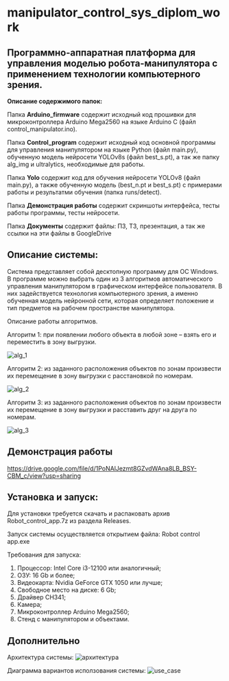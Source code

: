 # manipulator_control_sys_diplom_work

## Программно-аппаратная платформа для управления моделью робота-манипулятора с применением технологии компьютерного зрения.

**Описание содержимого папок:**

Папка **Arduino_firmware** содержит исходный код прошивки для микроконтроллера Arduino Mega2560 на языке Arduino C (файл control_manipulator.ino).

Папка **Control_program** содержит исходный код основной программы для управления манипулятором на языке Python (файл main.py), обученную модель нейросети YOLOv8s (файл best_s.pt), а так же папку alg_img и ultralytics, необходимые для работы.

Папка **Yolo** содержит код для обучения нейросети YOLOv8 (файл main.py), а также обученную модель (best_n.pt и best_s.pt) с примерами работы и результатми обучения (папка runs/detect).

Папка **Демонстрация работы** содержит скриншоты интерфейса, тесты работы программы, тесты нейросети.

Папка **Документы** содержит файлы: ПЗ, ТЗ, презентация, а так же ссылки на эти файлы в GoogleDrive

## Описание системы:
Система представляет собой десктопную программу для ОС Windows. В программе можно выбрать один из 3 алгоритмов автоматического управления манипулятором в графическом интерфейсе пользователя. В них задействуется технология компьютерного зрения, а именно обученная модель нейронной сети, которая определяет положение и тип предметов на рабочем пространстве манипулятора.

Описание работы алгоритмов.

Алгоритм 1: при появлении любого объекта в любой зоне – взять его и переместить в зону выгрузки.

![alg_1](https://github.com/Dima2865/manipulator_control_sys_diplom_work/assets/100437197/5c4be978-d9b4-4584-81c3-ca22d15357df)

Алгоритм 2: из заданного расположения объектов по зонам произвести их перемещение в зону выгрузки с расстановкой по номерам.

![alg_2](https://github.com/Dima2865/manipulator_control_sys_diplom_work/assets/100437197/0e9fc5e7-9d9b-438b-bda0-c2955e494691)

Алгоритм 3: из заданного расположения объектов по зонам произвести их перемещение в зону выгрузки и расставить друг на друга по номерам.

![alg_3](https://github.com/Dima2865/manipulator_control_sys_diplom_work/assets/100437197/1885b224-c48d-45ed-8a69-fb875a2787e9)

## Демонстрация работы 

https://drive.google.com/file/d/1PoNAlJezmt8GZvdWAna8LB_BSY-CBM_c/view?usp=sharing


## Установка и запуск:

Для установки требуется скачать и распаковать архив Robot_control_app.7z из раздела Releases.

Запуск системы осуществляется открытием файла: Robot control app.exe

Требования для запуска:

1. Процессор: Intel Core i3-12100 или аналогичный;
2. ОЗУ: 16 Gb и более;
3. Видеокарта: Nvidia GeForce GTX 1050 или лучше;
4. Свободное место на диске: 6 Gb;
5. Драйвер CH341;
6. Камера;
7. Микроконтроллер Arduino Mega2560;
8. Стенд с манипулятором и объектами.

## Дополнительно

Архитектура системы:
![архитектура](https://github.com/Dima2865/manipulator_control_sys_diplom_work/assets/100437197/17f71747-de06-446b-809f-c199d0012b90)

Диаграмма вариантов исползования системы:
![use_case](https://github.com/Dima2865/manipulator_control_sys_diplom_work/assets/100437197/f63af99e-159d-41be-b948-c9c44514e86d)
